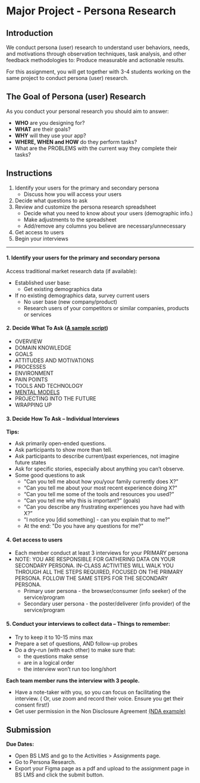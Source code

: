 # Major Project - Persona Research

## Introduction

We conduct persona (user) research to understand user behaviors, needs, and motivations through observation techniques, task analysis, and other feedback methodologies to: Produce measurable and actionable results.

For this assignment, you will get together with 3-4 students working on the same project to conduct persona (user) research.

## The Goal of Persona (user) Research

As you conduct your personal research you should aim to answer:

- **WHO** are you designing for?
- **WHAT** are their goals?
- **WHY** will they use your app?
- **WHERE, WHEN and HOW** do they perform tasks?
- What are the PROBLEMS with the current way they complete their tasks?

## Instructions

1. Identify your users for the primary and secondary persona
   - Discuss how you will access your users
2. Decide what questions to ask
3. Review and customize the persona research spreadsheet
   - Decide what you need to know about your users (demographic info.)
   - Make adjustments to the spreadsheet
   - Add/remove any columns you believe are necessary/unnecessary
4. Get access to users
5. Begin your interviews

---

#### 1. **Identify your users for the primary and secondary persona**

Access traditional market research data (if available):

- Established user base:
  - Get existing demographics data
- If no existing demographics data, survey current users
  - No user base (new company/product)
  - Research users of your competitors or similar companies, products or services

#### 2. **Decide What To Ask** ([A sample script](https://www.smashingmagazine.com/2014/08/a-closer-look-at-personas-part-2/#overview))

- OVERVIEW
- DOMAIN KNOWLEDGE
- GOALS
- ATTITUDES AND MOTIVATIONS
- PROCESSES
- ENVIRONMENT
- PAIN POINTS
- TOOLS AND TECHNOLOGY
- [MENTAL MODELS](https://en.wikipedia.org/wiki/Mental_model)
- PROJECTING INTO THE FUTURE
- WRAPPING UP

#### 3. Decide How To Ask – Individual Interviews

**Tips:**

- Ask primarily open-ended questions.
- Ask participants to show more than tell.
- Ask participants to describe current/past experiences, not imagine future states
- Ask for specific stories, especially about anything you can’t observe.
- Some good questions to ask
  - "Can you tell me about how you/your family currently does X?”
  - “Can you tell me about your most recent experience doing X?"
  - “Can you tell me some of the tools and resources you used?”
  - “Can you tell me why this is important?” (goals)
  - “Can you describe any frustrating experiences you have had with X?”
  - "I notice you [did something] - can you explain that to me?"
  - At the end: "Do you have any questions for me?"

#### 4. Get access to users

- Each member conduct at least 3 interviews for your PRIMARY persona
- NOTE: YOU ARE RESPONSIBLE FOR GATHERING DATA ON YOUR SECONDARY PERSONA. IN-CLASS ACTIVITIES WILL WALK YOU THROUGH ALL THE STEPS REQUIRED, FOCUSED ON THE PRIMARY PERSONA. FOLLOW THE SAME STEPS FOR THE SECONDARY PERSONA.
  - Primary user persona - the browser/consumer (info seeker) of the service/program
  - Secondary user persona - the poster/deliverer (info provider) of the service/program

#### 5. Conduct your interviews to collect data – Things to remember:

- Try to keep it to 10-15 mins max
- Prepare a set of questions, AND follow-up probes
- Do a dry-run (with each other) to make sure that:
  - the questions make sense
  - are in a logical order
  - the interview won’t run too long/short

**Each team member runs the interview with 3 people.**

- Have a note-taker with you, so you can focus on facilitating the interview. ( Or, use zoom and record their voice. Ensure you get their consent first!)
- Get user permission in the Non Disclosure Agreement [(NDA example)](https://docs.google.com/forms/d/1jDQfyZg0oNOnJdgZYecHtr0E1483E683BaEdcUPfyzc/edit?usp=sharing)

## Submission

**Due Dates:**

<!-- <Badge text="Section 010: Thursday September 14th @7:00pm" />
<Badge type="error" text="Section 020: Thursday September 14th @5:00pm" /> -->

- Open BS LMS and go to the Activities > Assignments page.
- Go to Persona Research.
- Export your Figma page as a pdf and upload to the assignment page in BS LMS and click the submit button.
